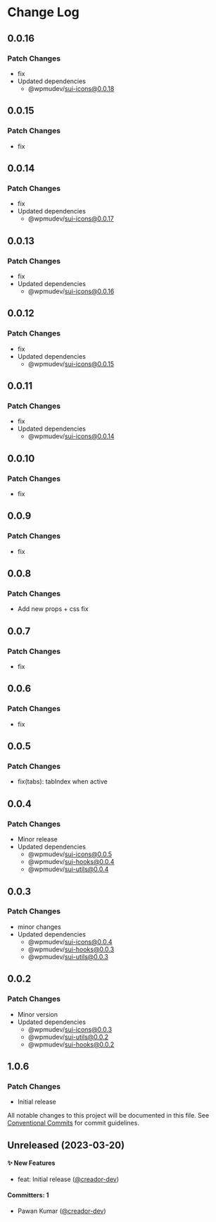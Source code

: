# Change Log

## 0.0.16

### Patch Changes

- fix
- Updated dependencies
  - @wpmudev/sui-icons@0.0.18

## 0.0.15

### Patch Changes

- fix

## 0.0.14

### Patch Changes

- fix
- Updated dependencies
  - @wpmudev/sui-icons@0.0.17

## 0.0.13

### Patch Changes

- fix
- Updated dependencies
  - @wpmudev/sui-icons@0.0.16

## 0.0.12

### Patch Changes

- fix
- Updated dependencies
  - @wpmudev/sui-icons@0.0.15

## 0.0.11

### Patch Changes

- fix
- Updated dependencies
  - @wpmudev/sui-icons@0.0.14

## 0.0.10

### Patch Changes

- fix

## 0.0.9

### Patch Changes

- fix

## 0.0.8

### Patch Changes

- Add new props + css fix

## 0.0.7

### Patch Changes

- fix

## 0.0.6

### Patch Changes

- fix

## 0.0.5

### Patch Changes

- fix(tabs): tabIndex when active

## 0.0.4

### Patch Changes

- Minor release
- Updated dependencies
  - @wpmudev/sui-icons@0.0.5
  - @wpmudev/sui-hooks@0.0.4
  - @wpmudev/sui-utils@0.0.4

## 0.0.3

### Patch Changes

- minor changes
- Updated dependencies
  - @wpmudev/sui-icons@0.0.4
  - @wpmudev/sui-hooks@0.0.3
  - @wpmudev/sui-utils@0.0.3

## 0.0.2

### Patch Changes

- Minor version
- Updated dependencies
  - @wpmudev/sui-icons@0.0.3
  - @wpmudev/sui-utils@0.0.2
  - @wpmudev/sui-hooks@0.0.2

## 1.0.6

### Patch Changes

- Initial release

All notable changes to this project will be documented in this file. See
[Conventional Commits](https://conventionalcommits.org/) for commit guidelines.

## Unreleased (2023-03-20)

#### ✨ New Features

- feat: Initial release ([@creador-dev](https://github.com/creador-dev))

#### Committers: 1

- Pawan Kumar ([@creador-dev](https://github.com/creador-dev))
